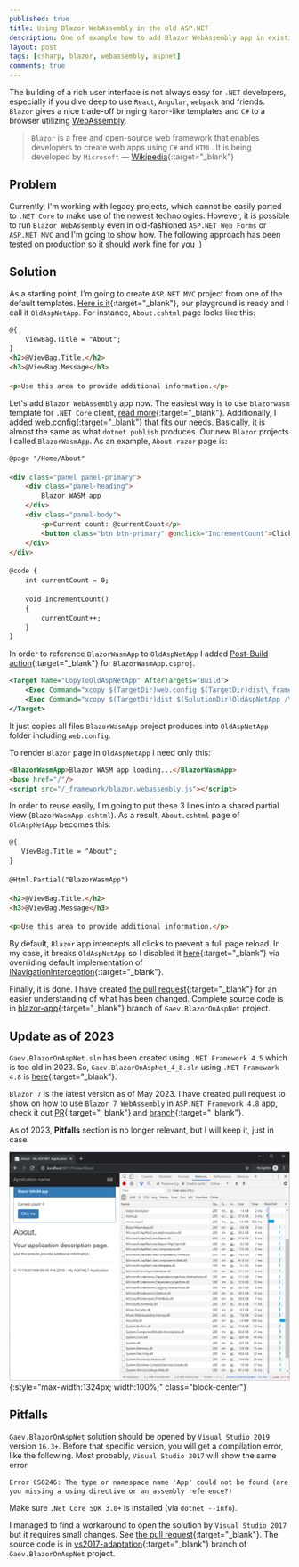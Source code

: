 ```yaml
---
published: true
title: Using Blazor WebAssembly in the old ASP.NET
description: One of example how to add Blazor WebAssembly app in existing old ASP.NET MVC solution 
layout: post
tags: [csharp, blazor, webassembly, aspnet]
comments: true
---
```


The building of a rich user interface is not always easy for `.NET` developers, especially if you dive deep to use `React`, `Angular`, `webpack` and friends. `Blazor` gives a nice trade-off bringing `Razor`-like templates and `C#` to a browser utilizing [WebAssembly](https://en.wikipedia.org/wiki/WebAssembly).

> `Blazor` is a free and open-source web framework that enables developers to create web apps using `C#` and `HTML`. It is being developed by `Microsoft` — [Wikipedia](https://en.wikipedia.org/wiki/Blazor){:target="_blank"}

## Problem

Currently, I'm working with legacy projects, which cannot be easily ported to `.NET Core` to make use of the newest technologies. However, it is possible to run `Blazor WebAssembly` even in old-fashioned `ASP.NET Web Forms` or `ASP.NET MVC` and I'm going to show how. The following approach has been tested on production so it should work fine for you :)

## Solution

As a starting point, I'm going to create `ASP.NET MVC` project from one of the default templates. [Here is it](https://github.com/gaevoy/Gaev.BlazorOnAspNet/tree/master/OldAspNetApp){:target="_blank"}, our playground is ready and I call it `OldAspNetApp`. For instance, `About.cshtml` page looks like this:

```html
@{
    ViewBag.Title = "About";
}
<h2>@ViewBag.Title.</h2>
<h3>@ViewBag.Message</h3>

<p>Use this area to provide additional information.</p>
```

Let's add `Blazor WebAssembly` app now. The easiest way is to use `blazorwasm` template for `.NET Core` client, [read more](https://docs.microsoft.com/en-us/aspnet/core/blazor/get-started?view=aspnetcore-3.0&tabs=netcore-cli){:target="_blank"}. Additionally, I added [web.config](https://github.com/gaevoy/Gaev.BlazorOnAspNet/blob/blazor-app/BlazorWasmApp/web.config){:target="_blank"} that fits our needs. Basically, it is almost the same as what `dotnet publish` produces. Our new `Blazor` projects I called `BlazorWasmApp`. As an example, `About.razor` page is:

```html
@page "/Home/About"

<div class="panel panel-primary">
    <div class="panel-heading">
        Blazor WASM app
    </div>
    <div class="panel-body">
        <p>Current count: @currentCount</p>
        <button class="btn btn-primary" @onclick="IncrementCount">Click me</button>
    </div>
</div>

@code {
    int currentCount = 0;

    void IncrementCount()
    {
        currentCount++;
    }
}
```

In order to reference `BlazorWasmApp` to `OldAspNetApp` I added [Post-Build action](https://github.com/gaevoy/Gaev.BlazorOnAspNet/pull/1/files#diff-c35ae0503b58019deae8124bcf0f4557R19-R22){:target="_blank"} for `BlazorWasmApp.csproj`.

```xml
<Target Name="CopyToOldAspNetApp" AfterTargets="Build">
    <Exec Command="xcopy $(TargetDir)web.config $(TargetDir)dist\_framework\ /Y" />
    <Exec Command="xcopy $(TargetDir)dist $(SolutionDir)OldAspNetApp /Y /S" />
</Target>
```

It just copies all files `BlazorWasmApp` project produces into `OldAspNetApp` folder including `web.config`.

To render `Blazor` page in `OldAspNetApp` I need only this:

```html
<BlazorWasmApp>Blazor WASM app loading...</BlazorWasmApp>
<base href="/"/>
<script src="/_framework/blazor.webassembly.js"></script>
```
 
 In order to reuse easily, I'm going to put these 3 lines into a shared partial view (`BlazorWasmApp.cshtml`). As a result, `About.cshtml` page of `OldAspNetApp` becomes this:
 
 ```html
@{
    ViewBag.Title = "About";
}

@Html.Partial("BlazorWasmApp")

<h2>@ViewBag.Title.</h2>
<h3>@ViewBag.Message</h3>

<p>Use this area to provide additional information.</p>
```

By default, `Blazor` app intercepts all clicks to prevent a full page reload. In my case, it breaks `OldAspNetApp` so I disabled it [here](https://github.com/gaevoy/Gaev.BlazorOnAspNet/pull/1/files#diff-8d952ee206db0390c0972cba01ba6936R12){:target="_blank"} via overriding default implementation of [INavigationInterception](https://docs.microsoft.com/en-us/dotnet/api/microsoft.aspnetcore.components.routing.inavigationinterception){:target="_blank"}.

Finally, it is done. I have created [the pull request](https://github.com/gaevoy/Gaev.BlazorOnAspNet/pull/1/files){:target="_blank"} for an easier understanding of what has been changed. Complete source code is in [blazor-app](https://github.com/gaevoy/Gaev.BlazorOnAspNet/tree/blazor-app){:target="_blank"}  branch of `Gaev.BlazorOnAspNet` project.

## Update as of 2023

`Gaev.BlazorOnAspNet.sln` has been created using `.NET Framework 4.5` which is too old in 2023. So, `Gaev.BlazorOnAspNet_4_8.sln` using `.NET Framework 4.8` is [here](https://github.com/gaevoy/Gaev.BlazorOnAspNet/blob/master/Gaev.BlazorOnAspNet_4_8.sln){:target="_blank"}.

`Blazor 7` is the latest version as of May 2023. I have created pull request to show on how to use `Blazor 7 WebAssembly` in `ASP.NET Framework 4.8` app, check it out [PR](https://github.com/gaevoy/Gaev.BlazorOnAspNet/pull/7/files){:target="_blank"} and [branch](https://github.com/gaevoy/Gaev.BlazorOnAspNet/tree/blazor-app-7){:target="_blank"}.

As of 2023, **Pitfalls** section is no longer relevant, but I will keep it, just in case.

![Blazor WASM in old ASP.NET app](/img/blazor/blazor-in-old-aspnet.png "Blazor WASM in old ASP.NET app" ){:style="max-width:1324px; width:100%;" class="block-center"}

## Pitfalls

`Gaev.BlazorOnAspNet` solution should be opened by `Visual Studio 2019` version `16.3+`. Before that specific version, you will get a compilation error, like the following. Most probably, `Visual Studio 2017` will show the same error.

```
Error CS0246: The type or namespace name 'App' could not be found (are you missing a using directive or an assembly reference?)
```

Make sure `.Net Core SDK 3.0+` is installed (via `dotnet --info`).

I managed to find a workaround to open the solution by `Visual Studio 2017` but it requires small changes. See [the pull request](https://github.com/gaevoy/Gaev.BlazorOnAspNet/pull/2/files){:target="_blank"}. The source code is in [vs2017-adaptation](https://github.com/gaevoy/Gaev.BlazorOnAspNet/tree/vs2017-adaptation){:target="_blank"} branch of `Gaev.BlazorOnAspNet` project.
